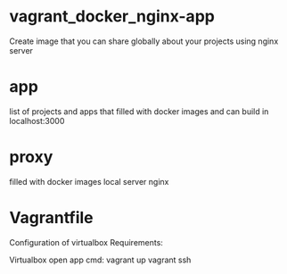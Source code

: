 # vagrant_docker_nginx-app
Create image that you can share globally about your projects using nginx server

# app
list of projects and apps that filled with docker images and can build in localhost:3000

# proxy 
filled with docker images local server nginx

# Vagrantfile
Configuration of virtualbox
Requirements:

Virtualbox
open app
cmd: vagrant up
vagrant ssh